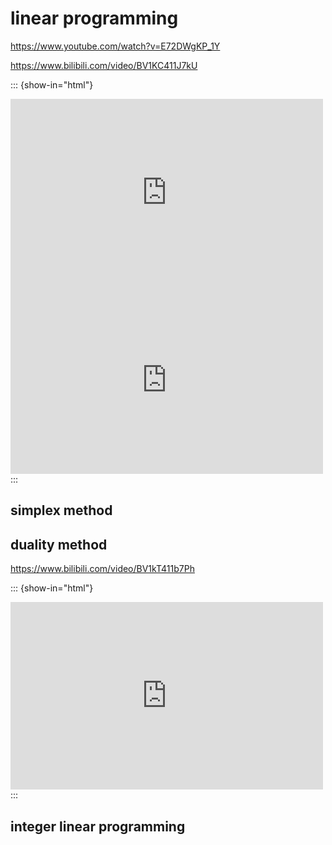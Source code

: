 # linear programming

https://www.youtube.com/watch?v=E72DWgKP_1Y

https://www.bilibili.com/video/BV1KC411J7kU

::: {show-in="html"}
<iframe width=500 height=300 frameborder="0" allowfullscreen src="https://www.youtube.com/embed/E72DWgKP_1Y"></iframe>

<iframe width=500 height=300 frameborder="0" allowfullscreen src="https://player.bilibili.com/player.html?bvid=BV1KC411J7kU&autoplay=0"></iframe>
:::

## simplex method

## duality method

https://www.bilibili.com/video/BV1kT411b7Ph

::: {show-in="html"}
<iframe width=500 height=300 frameborder="0" allowfullscreen src="https://player.bilibili.com/player.html?bvid=BV1kT411b7Ph&autoplay=0"></iframe>
:::

## integer linear programming
